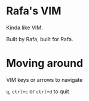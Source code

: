 # Rafa's VIM

Kinda like VIM.

Built by Rafa, built for Rafa.

# Moving around

VIM keys or arrows to navigate

`q`, `ctrl+c` or `ctrl+d` to quit
